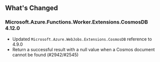 ## What's Changed

<!-- Please add your release notes in the following format:
- My change description (#PR/#issue)
-->

### Microsoft.Azure.Functions.Worker.Extensions.CosmosDB 4.12.0

- Updated `Microsoft.Azure.WebJobs.Extensions.CosmosDB` reference to 4.9.0
- Return a successful result with a null value when a Cosmos document cannot be found (#2942/#2545)
